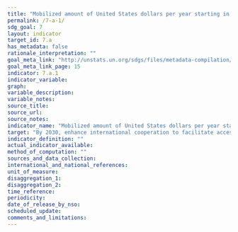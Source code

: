 ```yaml
---
title: "Mobilized amount of United States dollars per year starting in 2020 accountable towards the $100 billion commitment"
permalink: /7-a-1/
sdg_goal: 7
layout: indicator
target_id: 7.a
has_metadata: false
rationale_interpretation: ""
goal_meta_link: "http://unstats.un.org/sdgs/files/metadata-compilation/Metadata-Goal-7.pdf"
goal_meta_link_page: 15
indicator: 7.a.1
indicator_variable: 
graph: 
variable_description: 
variable_notes: 
source_title: 
source_url: 
source_notes: 
indicator_name: "Mobilized amount of United States dollars per year starting in 2020 accountable towards the $100 billion commitment"
target: "By 2030, enhance international cooperation to facilitate access to clean energy research and technology, including renewable energy, energy efficiency and advanced and cleaner fossil-fuel technology, and promote investment in energy infrastructure and clean energy technology."
indicator_definition: ""
actual_indicator_available: 
method_of_computation: ""
sources_and_data_collection: 
international_and_national_references: 
unit_of_measure: 
disaggregation_1: 
disaggregation_2: 
time_reference: 
periodicity: 
date_of_release_by_nso: 
scheduled_update: 
comments_and_limitations: 
---
```


